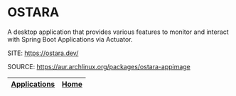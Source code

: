 # OSTARA

 A desktop application that provides various features to monitor 
 and interact with Spring Boot Applications via Actuator.

 SITE: https://ostara.dev/

 SOURCE: https://aur.archlinux.org/packages/ostara-appimage

 | [Applications](https://portable-linux-apps.github.io/apps.html) | [Home](https://portable-linux-apps.github.io)
 | --- | --- |
